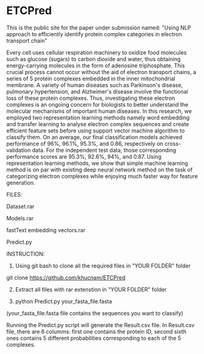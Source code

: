# ETCPred
This is the public site for the paper under submission named: "Using NLP approach to efficiently identify protein complex categories in electron transport chain"

 
Every cell uses cellular respiration machinery to oxidize food molecules such as glucose (sugars) to carbon dioxide and water, thus obtaining energy-carrying molecules in the form of adenosine triphosphate. This crucial process cannot occur without the aid of electron transport chains, a series of 5 protein complexes embedded in the inner mitochondrial membrane. A variety of human diseases such as Parkinson's disease, pulmonary hypertension, and Alzheimer's disease involve the functional loss of these protein complexes. Thus, investigating these electron complexes is an ongoing concern for biologists to better understand the molecular mechanisms of important human diseases. In this research, we employed two representation learning methods namely word embedding and transfer learning to analyse electron complex sequences and create efficient feature sets before using support vector machine algorithm to classify them. On an average, our final classification models achieved performance of 96%, 96.1%, 95.3%, and 0.86, respectively on cross-validation data. For the independent test data, those corresponding performance scores are 95.3%, 92.6%, 94%, and 0.87. Using representation learning methods, we show that simple machine learning method is on par with existing deep neural network method on the task of categorizing electron complexes while enjoying much faster way for feature generation. 

FILES:

Dataset.rar

Models.rar

fastText embedding vectors.rar

Predict.py


INSTRUCTION: 

1. Using git bash to clone all the required files in "YOUR FOLDER" folder

git clone https://github.com/khucnam/ETCPred

2. Extract all files with rar extenstion in "YOUR FOLDER" folder

3. python Predict.py your_fasta_file.fasta

(your_fasta_file.fasta file contains the sequences you want to classify)

Running the Predict.py script will generate the Result.csv file. In Result.csv file, there are 6 columms: first one contains the protein ID, second sixth ones contains 5 different probabilities corresponding to each of the 5 complexes.  


